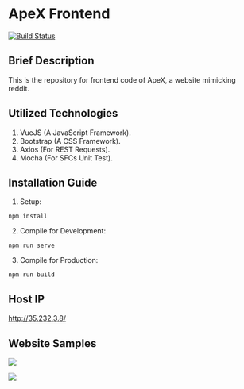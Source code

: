 # ApeX Frontend
[![Build Status](https://travis-ci.com/DarkGeekMS/ApeX-Web.svg?token=kEyZRKsdTeESZQ8KMgx8&branch=master)](https://travis-ci.com/DarkGeekMS/ApeX-Web)

## Brief Description

This is the repository for frontend code of ApeX, a website mimicking reddit.


## Utilized Technologies 

1) VueJS (A JavaScript Framework).
2) Bootstrap (A CSS Framework).
3) Axios (For REST Requests).
4) Mocha (For SFCs Unit Test).


## Installation Guide

1) Setup:
```
npm install
```
2) Compile for Development:
```
npm run serve
```
3) Compile for Production:
```
npm run build
```

## Host IP
http://35.232.3.8/


## Website Samples

![](samples/Sample#1.png)

![](samples/Sample#2.png)


